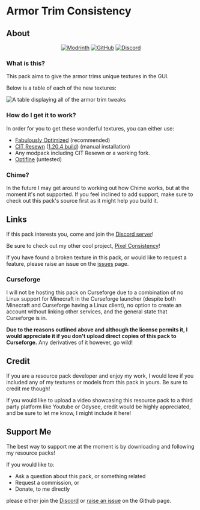 # Armor Trim Consistency

## About

<center>
  <a href="https://modrinth.com/resourcepack/armor-trim-consistency" target="_blank"><img src="https://github.com/Thanos1716/pixel-consistency/wiki/images/modrinth_vector.svg" alt="Modrinth"></a>
  <a href="https://github.com/Thanos1716/armor-trim-consistency" target="_blank"><img src="https://github.com/Thanos1716/pixel-consistency/wiki/images/github_vector.svg" alt="GitHub"></a>
  <a href="https://discord.gg/x8n6RmP78V" target="_blank"><img src="https://github.com/Thanos1716/pixel-consistency/wiki/images/discord-singular_vector.svg" alt="Discord"></a>
</center>

### What is this?

This pack aims to give the armor trims unique textures in the GUI.

Below is a table of each of the new textures:

![A table displaying all of the armor trim tweaks](https://cdn.modrinth.com/data/tPtjib62/images/f84881677e7189f386eb2f8084e0780da078a15b.png)

### How do I get it to work?

In order for you to get these wonderful textures, you can either use:
 
- [Fabulously Optimized](https://download.fo) (recommended)
- [CIT Resewn](https://modrinth.com/mod/cit-resewn) ([1.20.4 build](https://github.com/dicedpixels/CITResewn/releases/download/1.20.4-1.1.4-dicedpixels/citresewn-1.1.4-dicedpixels+1.20.4.jar)) (manual installation)
- Any modpack including CIT Resewn or a working fork.
- [Optifine](https://optifine.net/download) (untested)

### Chime?

In the future I may get around to working out how Chime works, but at the moment it's not supported.
If you feel inclined to add support, make sure to check out this pack's source first as it might help you build it.

## Links

If this pack interests you, come and join the [Discord server](https://discord.gg/x8n6RmP78V)!

Be sure to check out my other cool project, [Pixel Consistency](https://modrinth.com/resourcepack/pixel-consistency)!

If you have found a broken texture in this pack, or would like to request a feature, please raise an issue on the [issues](https://github.com/Thanos1716/armor-trim-consistency/issues) page.

### Curseforge

I will not be hosting this pack on Curseforge due to a combination of no Linux support for Minecraft in the Curseforge launcher (despite both Minecraft and Curseforge having a Linux client), no option to create an account without linking other services, and the general state that Curseforge is in.

<strong>Due to the reasons outlined above and although the license permits it, I would appreciate it if you don't upload direct copies of this pack to Curseforge.</strong> Any derivatives of it however, go wild!

## Credit

If you are a resource pack developer and enjoy my work, I would love if you included any of my textures or models from this pack in yours. Be sure to credit me though!

If you would like to upload a video showcasing this resource pack to a third party platform like Youtube or Odysee, credit would be highly appreciated, and be sure to let me know, I might include it here!

## Support Me

The best way to support me at the moment is by downloading and following my resource packs!

If you would like to:

 - Ask a question about this pack, or something related
 - Request a commission, or
 - Donate, to me directly

please either join the [Discord](https://discord.gg/x8n6RmP78V) or [raise an issue](https://github.com/Thanos1716/armor-trim-consistency/issues) on the Github page.
